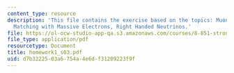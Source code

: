 ```yaml
---
content_type: resource
description: 'This file contains the exercise based on the topics: Muon Decay Rate,
  Matching with Massive Electrons, Right Handed Neutrinos.'
file: https://ol-ocw-studio-app-qa.s3.amazonaws.com/courses/8-851-strong-interactions-effective-field-theories-of-qcd-spring-2006/d7b3222503a6754a4e6df31209223f9f_homework1_s03.pdf
file_type: application/pdf
resourcetype: Document
title: homework1_s03.pdf
uid: d7b32225-03a6-754a-4e6d-f31209223f9f
---
```

